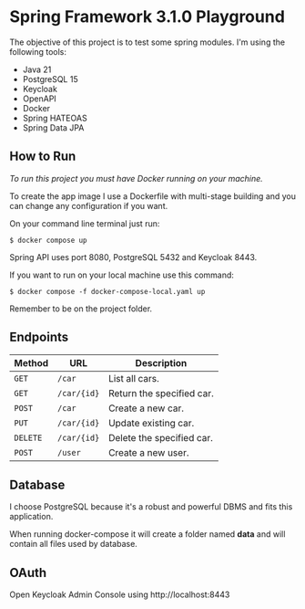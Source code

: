 # Spring Framework 3.1.0 Playground

The objective of this project is to test some spring modules. I'm using the following tools:

- Java 21
- PostgreSQL 15
- Keycloak
- OpenAPI
- Docker
- Spring HATEOAS
- Spring Data JPA

## How to Run

_To run this project you must have Docker running on your machine._

To create the app image I use a Dockerfile with multi-stage building and you can change any
configuration if you want.

On your command line terminal just run:

`$ docker compose up`

Spring API uses port 8080, PostgreSQL 5432 and Keycloak 8443. 

If you want to run on your local machine use this command:

`$ docker compose -f docker-compose-local.yaml up`

Remember to be on the project folder.


## Endpoints

| Method   | URL         | Description               |
|----------|-------------|---------------------------|
| `GET`    | `/car`      | List all cars.            |
| `GET`    | `/car/{id}` | Return the specified car. |
| `POST`   | `/car`      | Create a new car.         |
| `PUT`    | `/car/{id}` | Update existing car.      |
| `DELETE` | `/car/{id}` | Delete the specified car. |
| `POST`   | `/user`     | Create a new user.        |

## Database

I choose PostgreSQL because it's a robust and powerful DBMS and fits this application.

When running docker-compose it will create a folder named **data**  and will contain all files used by database.

## OAuth

Open Keycloak Admin Console using http://localhost:8443
